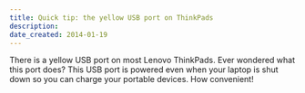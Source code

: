 ```yaml
---
title: Quick tip: the yellow USB port on ThinkPads
description: 
date_created: 2014-01-19
---
```


There is a yellow USB port on most Lenovo ThinkPads. Ever wondered what this port does? This USB port is powered even when your laptop is shut down so you can charge your portable devices. How convenient!

